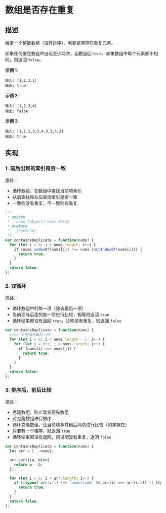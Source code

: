 # 数组是否存在重复

## 描述

给定一个整数数组（没有排序），判断是否存在重复元素。

如果任何值在数组中出现至少两次，函数返回 `true`。如果数组中每个元素都不相同，则返回 `false`。

**示例 1**:

```text
输入: [1,2,3,1]
输出: true
```

**示例 2**:

```text
输入: [1,2,3,4]
输出: false
```

**示例 3**:

```text
输入: [1,1,1,3,3,4,3,2,4,2]
输出: true
```

## 实现

### 1. 前后出现的索引是否一致

思路：

* 循环数组，在数组中查找当前项索引
* 从前查找和从后查找索引是否一致
* 一致则没有重复，不一致则有重复

```javascript
/**
 * @param
 *   nums [object] nums Array
 * @return 
 *   [boolean]
 */
var containsDuplicate = function(nums) {
  for (let i = 0; i < nums.length; i++) {
    if (nums.indexOf(nums[i]) !== nums.lastIndexOf(nums[i])) {
      return true;
    }
  }
  return false;
};
```

### 2. 双循环

思路：

* 循环数组中的每一项（除去最后一项）
* 当前项与后面的每一项进行比较，相等则返回 `true`
* 循环结束都没有返回 `true`，证明没有重复，则返回 `false`

```javascript
var containsDuplicate = function(nums) {
  //=> 不用循环最后一项
  for (let i = 0; i < nums.length - 1; i++) {
    for (let j = i+1; j < nums.length; j++) {
      if (nums[i] === nums[j]) {
        return true;
      }
    }
  }
  return false;
};
```

### 3. 排序后，前后比较

思路：

* 克隆数组，防止改变原先数组
* 对克隆数组进行排序
* 循环克隆数组，让当前项与其前后两项进行比较（如果存在）
* 只要有一个相等，就返回 `true`
* 循环结束都没有返回，则说明没有重复，返回 `false`

```javascript
var containsDuplicate = function(nums) {
  let arr = [...nums];

  arr.sort((a, b)=>{
    return a - b;
  });

  for (let i = 0; i < arr.length; i++) {
    if ((typeof arr[i-1] !== 'undefined' && arr[i] === arr[i-1]) || (typeof arr[i+1] !== 'undefined' && arr[i] === arr[i+1])) {
      return true;
    }
  }
  return false;
};
```

